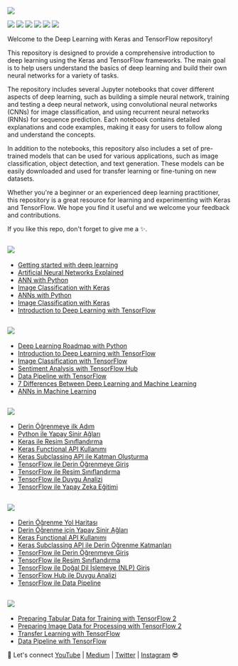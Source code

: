 
![](https://github.com/TirendazAcademy/DEEP-LEARNING-WITH-TENSORFLOW/blob/main/Images/Deep-Learning-with-TensorFlow.png?raw=true)

[![](https://img.shields.io/badge/Python-blue?style=plastic&logo=python&logoColor=white)]()
[![](https://img.shields.io/badge/TensorFlow-E14D2A?style=plastic&logo=tensorflow&logoColor=white)]()
[![](https://img.shields.io/badge/Keras-mint?style=plastic&logo=keras&logoColor=white)]()
[![](https://img.shields.io/badge/YouTube-FF0000?style=plastic&logo=youtube&logoColor=white)](https://www.youtube.com/c/TirendazAcademy)
[![](https://img.shields.io/badge/Medium-000000?&style=plastic&logo=medium&logoColor=white)](https://tirendazacademy.medium.com)
[![](https://img.shields.io/badge/Kaggle-0002A1?style=plastic&logo=Kaggle&logoColor=white)](https://www.kaggle.com/TirendazAcademy)

Welcome to the Deep Learning with Keras and TensorFlow repository!

This repository is designed to provide a comprehensive introduction to deep learning using the Keras and TensorFlow frameworks. The main goal is to help users understand the basics of deep learning and build their own neural networks for a variety of tasks.

The repository includes several Jupyter notebooks that cover different aspects of deep learning, such as building a simple neural network, training and testing a deep neural network, using convolutional neural networks (CNNs) for image classification, and using recurrent neural networks (RNNs) for sequence prediction. Each notebook contains detailed explanations and code examples, making it easy for users to follow along and understand the concepts.

In addition to the notebooks, this repository also includes a set of pre-trained models that can be used for various applications, such as image classification, object detection, and text generation. These models can be easily downloaded and used for transfer learning or fine-tuning on new datasets.

Whether you're a beginner or an experienced deep learning practitioner, this repository is a great resource for learning and experimenting with Keras and TensorFlow. We hope you find it useful and we welcome your feedback and contributions.

If you like this repo, don't forget to give me a ✨.

## [![](https://img.shields.io/badge/YouTube-English-FF0000?style=plastic&logo=youtube&logoColor=white)](https://www.youtube.com/c/TirendazAcademy)

- [Getting started with deep learning](https://youtu.be/b0Y-7dv3ZXo)
- [Artificial Neural Networks Explained](https://youtu.be/eOeKEOGlOf0)
- [ANN with Python](https://youtu.be/2CmFgOPeFFM)
- [Image Classification with Keras](https://youtu.be/7JvriP1lWJA)
- [ANNs with Python](https://youtu.be/2CmFgOPeFFM)
- [Image Classification with Keras](https://youtu.be/7JvriP1lWJA)
- [Introduction to Deep Learning with TensorFlow](https://www.youtube.com/watch?v=8Wnn4rRg7D8)

## [![](https://img.shields.io/badge/Medium-English-darkorange?&style=plastic&logo=medium&logoColor=white)](https://tirendazacademy.medium.com)

- [Deep Learning Roadmap with Python](https://medium.com/geekculture/deep-learning-roadmap-with-python-4086642e6016)
- [Introduction to Deep Learning with TensorFlow](https://tirendazacademy.medium.com/introduction-to-deep-learning-with-tensorflow-2-f61decb13cdb?source=your_stories_page-------------------------------------)
- [Image Classification with TensorFlow](https://tirendazacademy.medium.com/image-classification-with-tensorflow-2-54fc601dfb6a)
- [Sentiment Analysis with TensorFlow Hub](https://tirendazacademy.medium.com/sentiment-analysis-with-tensorflow-hub-678c30ac79a2)
- [Data Pipeline with TensorFlow](https://medium.com/mlearning-ai/how-to-use-data-pipelines-with-python-a9b662fadec2?source=your_stories_page-------------------------------------)
- [7 Differences Between Deep Learning and Machine Learning](https://levelup.gitconnected.com/7-differences-between-deep-learning-and-machine-learningb5f2ff0ae00a?source=your_stories_page-------------------------------------)
- [ANNs in Machine Learning](https://medium.com/mlearning-ai/artificial-neural-networks-in-machine-learning-fa653d74b1a1)

## [![](https://img.shields.io/badge/YouTube-Turkish-FF0000?style=plastic&logo=youtube&logoColor=white)](https://www.youtube.com/c/TirendazAkademi)

- [Derin Öğrenmeye ilk Adım](https://youtu.be/u-ZqOSrM3Ko)
- [Python ile Yapay Sinir Ağları](https://youtu.be/NHs92Eh1y90)
- [Keras ile Resim Sınıflandırma](https://youtu.be/cXjMrIiCJMA)
- [Keras Functional API Kullanımı](https://youtu.be/IvpG5om38cw)
- [Keras Subclassing API ile Katman Oluşturma](https://youtu.be/Er71Yf3aJts)
- [TensorFlow ile Derin Öğrenmeye Giriş](https://www.youtube.com/watch?v=ySY4l37HUis)
- [TensorFlow ile Resim Sınıflandırma](https://www.youtube.com/watch?v=ySY4l37HUis)
- [TensorFlow ile Duygu Analizi](https://www.youtube.com/watch?v=XtHL13mBBIk)
- [TensorFlow ile Yapay Zeka Eğitimi](https://youtu.be/_M_LgQYyKxQ)

## [![](https://img.shields.io/badge/Medium-Turkish-darkorange?&style=plastic&logo=medium&logoColor=white)](https://tirendazakademi.medium.com)

- [Derin Öğrenme Yol Haritası](https://medium.com/@tirendazakademi/derin-öğrenme-yol-haritası-9fb9f90f5f17)
- [Derin Öğrenme için Yapay Sinir Ağları](https://medium.com/@tirendazakademi/derin-öğrenme-için-yapay-sinir-ağları-24edd662dc73)
- [Keras Functional API Kullanımı](https://medium.com/@tirendazakademi/keras-ile-kompleks-derin-öğrenme-modelleri-112d0da45af7)
- [Keras Subclassing API ile Derin Öğrenme Katmanları](https://medium.com/@tirendazakademi/keras-subclassing-api-ile-derin-öğrenme-katmanları-9aaedfff2a0c)
- [TensorFlow ile Derin Öğrenmeye Giriş](https://tirendazakademi.medium.com/tensorflow-2-ile-derin-%C3%B6%C4%9Frenmeye-giri%C5%9F-a1cb466a473c)
- [TensorFlow ile Resim Sınıflandırma](https://tirendazakademi.medium.com/tensorflow-2-ile-resim-s%C4%B1n%C4%B1fland%C4%B1rma-ae9670390254)
- [TensorFlow ile Doğal Dil İşlemeye (NLP) Giriş](https://tirendazakademi.medium.com/do%C4%9Fal-dil-i%CC%87%C5%9Flemeye-nlp-giri%C5%9F-214182725629)
- [TensorFlow Hub ile Duygu Analizi](https://tirendazakademi.medium.com/tensorflow-hub-ile-duygu-analizi-6dced48f48a6)
- [TensorFlow ile Data Pipeline ](https://medium.com/mlearning-ai/how-to-use-data-pipelines-with-python-a9b662fadec2)

## [![](https://img.shields.io/badge/Kaggle-Notebooks-0002A1?style=plastic&logo=Kaggle&logoColor=white)](https://www.kaggle.com/TirendazAcademy)

- [Preparing Tabular Data for Training with TensorFlow 2](https://www.kaggle.com/tirendazacademy/preparing-tabular-data-with-tensorflow)
- [Preparing Image Data for Processing with TensorFlow 2](https://www.kaggle.com/tirendazacademy/preparing-image-data-with-tensorflow-2-x)
- [Transfer Learning with TensorFlow](https://www.kaggle.com/tirendazacademy/transfer-learning-with-tensorflow)
- [Data Pipeline with TensorFlow](https://www.kaggle.com/tirendazacademy/data-pipelines-with-tensorflow)

🔗 Let's connect [YouTube](http://youtube.com/tirendazacademy) | [Medium](http://tirendazacademy.medium.com) | [Twitter](http://twitter.com/tirendazacademy) | [Instagram](https://www.instagram.com/tirendazacademy) 😎
